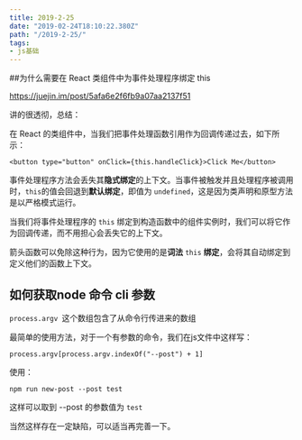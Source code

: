 ```yaml
---
title: 2019-2-25
date: "2019-02-24T18:10:22.380Z"
path: "/2019-2-25/"
tags:
- js基础
---
```


##为什么需要在 React 类组件中为事件处理程序绑定 this

https://juejin.im/post/5afa6e2f6fb9a07aa2137f51

讲的很透彻，总结：

在 React 的类组件中，当我们把事件处理函数引用作为回调传递过去，如下所示：

```
<button type="button" onClick={this.handleClick}>Click Me</button>
```

事件处理程序方法会丢失其**隐式绑定**的上下文。当事件被触发并且处理程序被调用时，`this`的值会回退到**默认绑定**，即值为 `undefined`，这是因为类声明和原型方法是以严格模式运行。

当我们将事件处理程序的 `this` 绑定到构造函数中的组件实例时，我们可以将它作为回调传递，而不用担心会丢失它的上下文。

箭头函数可以免除这种行为，因为它使用的是**词法** `this` **绑定**，会将其自动绑定到定义他们的函数上下文。

## 如何获取node 命令 cli 参数

`process.argv `这个数组包含了从命令行传进来的数组

最简单的使用方法，对于一个有参数的命令，我们在js文件中这样写：

```
process.argv[process.argv.indexOf("--post") + 1]
```

使用： 

```npm run new-post --post test```

这样可以取到 --post 的参数值为 `test`

当然这样存在一定缺陷，可以适当再完善一下。